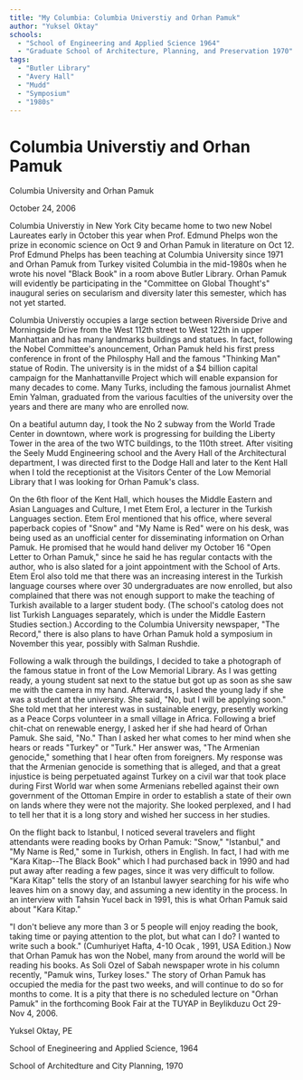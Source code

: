 ```yaml
---
title: "My Columbia: Columbia Universtiy and Orhan Pamuk"
author: "Yuksel Oktay"
schools:
  - "School of Engineering and Applied Science 1964"
  - "Graduate School of Architecture, Planning, and Preservation 1970"
tags:
  - "Butler Library"
  - "Avery Hall"
  - "Mudd"
  - "Symposium"
  - "1980s"
---
```


# Columbia Universtiy and Orhan Pamuk

Columbia University and Orhan Pamuk

October 24, 2006

Columbia Universtiy in New York City became home to two new Nobel Laureates early in October this year when Prof. Edmund Phelps won the prize in economic science on Oct 9 and Orhan Pamuk in literature on Oct 12. Prof  Edmund Phelps has been teaching at Columbia University since 1971 and Orhan Pamuk from Turkey visited Columbia in the mid-1980s when he wrote his novel "Black Book" in a room above Butler Library. Orhan Pamuk will evidently be participating in the "Committee on Global Thought's" inaugural series on secularism and diversity later this semester, which has not yet started.

Columbia Universtiy occupies a large section between Riverside Drive and Morningside Drive from the West 112th street to West 122th in upper Manhattan and has many landmarks buildings and statues. In fact, following the Nobel Committee's anouncement, Orhan Pamuk held his first press conference in front of the Philosphy Hall and the famous "Thinking Man" statue of Rodin. The university is in the midst of a $4 billion capital campaign for the Manhattanville Project which will enable  expansion for many decades to come. Many Turks, including the famous journalist Ahmet Emin Yalman, graduated from the various faculties of the university over the years and there are many who are enrolled now.

On a beatiful autumn day, I took the No 2 subway from the World Trade Center in downtown, where work is progressing for building the Liberty Tower in the area of the two WTC buildings, to the 110th street. After visiting the Seely Mudd Engineering school and the Avery Hall of the Architectural department, I was directed first to the Dodge Hall and later to the Kent Hall when I told the receptionist at the Visitors Center of the Low Memorial Library that I was looking for Orhan Pamuk's class.

On the 6th floor of the Kent Hall, which houses the Middle Eastern and Asian Languages and Culture, I met Etem Erol, a lecturer in the Turkish Languages section. Etem Erol mentioned that his office, where several paperback copies of "Snow" and "My Name is Red" were on his desk, was being used as an unofficial center for disseminating information on Orhan Pamuk. He promised that he would hand deliver my October 16 "Open Letter to Orhan Pamuk," since he said he has regular contacts with the author, who is also slated for a joint appointment with the School of Arts. Etem Erol also told me that there was an increasing interest in the Turkish language courses where over 30 undergraduates are now enrolled, but also complained that there was not enough support to make the teaching of Turkish available to a larger student body. (The school's catolog does not list Turkish Languages separately, which is under the Middle Eastern Studies section.) According to the Columbia University newspaper, "The Record," there is also plans to have Orhan Pamuk hold a symposium in November this year, possibly with Salman Rushdie.

Following a walk through the buildings, I decided to take a photograph of the famous statue in front of the Low Memorial Library. As I was getting ready, a young student sat next to the statue but got up as soon as she saw me with the camera in my hand. Afterwards, I asked the young lady if she was a student at the university. She said, "No, but I will be applying soon." She told met that her interest was in sustainable energy, presently working as a Peace Corps volunteer in a small village in Africa. Following a brief chit-chat on renewable energy, I asked her if she had heard of Orhan Pamuk.  She said, "No." Than I asked her what comes to her mind when she hears or reads "Turkey" or "Turk." Her answer was, "The Armenian genocide," something that I hear often from foreigners. My response was that the Armenian genocide is something that is alleged, and that a great injustice is being perpetuated against Turkey on a civil war that took place during First World war when some Armenians rebelled against their own government of the Ottoman Empire in order to establish a state of their own on lands where they were not the majority. She looked perplexed, and I had to tell her that it is a long story and wished her success in her studies.

On the flight back to Istanbul, I noticed several travelers and flight attendants were reading books by Orhan Pamuk: "Snow," "Istanbul," and "My Name is Red," some in Turkish, others in English. In fact, I had with me "Kara Kitap--The Black Book" which I had purchased back in 1990 and had put away after reading a few pages, since it was very difficult to follow. "Kara Kitap" tells the story of an Istanbul lawyer searching for his wife who leaves him on a snowy day, and assuming a new identity in the process. In an interview with Tahsin Yucel back in 1991, this is what Orhan Pamuk said about "Kara Kitap."

"I don't believe any more than 3 or 5 people will enjoy reading the book, taking time or paying attention to the plot, but what can I do? I wanted to write such a book." (Cumhuriyet Hafta, 4-10 Ocak , 1991, USA Edition.) Now that Orhan Pamuk has won the Nobel, many from around the world will be reading his books. As Soli Ozel of Sabah newspaper wrote in his column recently, "Pamuk wins, Turkey loses."  The story of Orhan Pamuk has occupied the media for the past two weeks, and will continue to do so for months to come. It is a pity that there is no scheduled lecture on "Orhan Pamuk" in the forthcoming Book Fair at the TUYAP in Beylikduzu Oct 29-Nov 4, 2006.

Yuksel Oktay, PE

School of Enegineering and Applied Science, 1964

School of Architedture and City Planning, 1970
